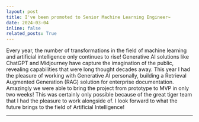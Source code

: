 ```yaml
---
layout: post
title: I've been promoted to Senior Machine Learning Engineer~
date: 2024-03-04
inline: false
related_posts: True
---
```


Every year, the number of transformations in the field of machine learning and artificial intelligence only continues to rise! Generative AI solutions like ChatGPT and Midjourney have capture the imagination of the public, revealing capabilities that were long thought decades away. This year I had the pleasure of working with Generative AI personally, building a Retrieval Augmented Generation (RAG) solution for enterprise documentation. Amazingly we were able to bring the project from prototype to MVP in only two weeks! This was certainly only possible because of the great tiger team that I had the pleasure to work alongside of. I look forward to what the future brings to the field of Artificial Intelligence!

---